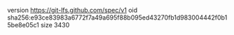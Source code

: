 version https://git-lfs.github.com/spec/v1
oid sha256:e93ce83983a6772f7a49a695f88b095ed43270fb1d983004442f0b15be8e05c1
size 3430

